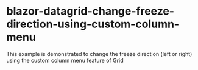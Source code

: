 # blazor-datagrid-change-freeze-direction-using-custom-column-menu
This example is demonstrated to change the freeze direction (left or right) using the custom column menu feature of Grid
